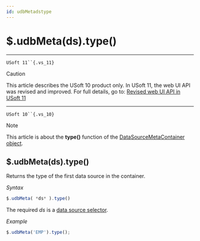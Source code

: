 ```yaml
---
id: udbMetadstype
---
```


# $.udbMeta(ds).type()



----

`USoft 11``{.vs_11}`

> [!CAUTION]
> This article describes the USoft 10 product only.
> In USoft 11, the web UI API was revised and improved. For full details, go to:
> [Revised web UI API in USoft 11](/docs/Web%20and%20app%20UIs/UDB%20udb/Revised%20web%20UI%20API%20in%20USoft%2011.md)

----

`USoft 10``{.vs_10}`

> [!NOTE]
> This article is about the **type()** function of the [DataSourceMetaContainer object](/docs/Web%20and%20app%20UIs/UDB%20DataSourceMetaContainer).

## **$.udbMeta(ds).type()**

Returns the type of the first data source in the container.

*Syntax*

```js
$.udbMeta( *ds* ).type()
```

The required *ds* is a [data source selector](/docs/Web%20and%20app%20UIs/UDB%20DataSourceMetaContainer/UDB%20DataSourceMetaContainer%20object.md).

*Example*

```js
$.udbMeta('EMP').type();
```

 